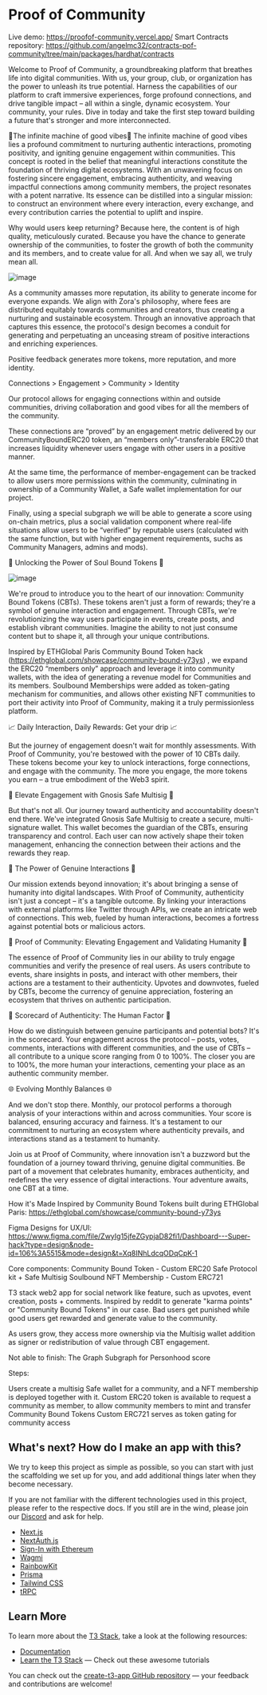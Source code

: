 # Proof of Community

Live demo: https://proofof-community.vercel.app/
Smart Contracts repository: https://github.com/angelmc32/contracts-pof-community/tree/main/packages/hardhat/contracts

Welcome to Proof of Community, a groundbreaking platform that breathes life into digital communities. With us, your group, club, or organization has the power to unleash its true potential. Harness the capabilities of our platform to craft immersive experiences, forge profound connections, and drive tangible impact – all within a single, dynamic ecosystem. Your community, your rules. Dive in today and take the first step toward building a future that's stronger and more interconnected.

🎉The infinite machine of good vibes🎉 The infinite machine of good vibes lies a profound commitment to nurturing authentic interactions, promoting positivity, and igniting genuine engagement within communities. This concept is rooted in the belief that meaningful interactions constitute the foundation of thriving digital ecosystems. With an unwavering focus on fostering sincere engagement, embracing authenticity, and weaving impactful connections among community members, the project resonates with a potent narrative. Its essence can be distilled into a singular mission: to construct an environment where every interaction, every exchange, and every contribution carries the potential to uplift and inspire.

Why would users keep returning? Because here, the content is of high quality, meticulously curated. Because you have the chance to generate ownership of the communities, to foster the growth of both the community and its members, and to create value for all. And when we say all, we truly mean all.

![image](https://github.com/angelmc32/proof-of-community/assets/19479678/4de119ee-f28a-4b96-a042-37c04745a34e)

As a community amasses more reputation, its ability to generate income for everyone expands. We align with Zora's philosophy, where fees are distributed equitably towards communities and creators, thus creating a nurturing and sustainable ecosystem. Through an innovative approach that captures this essence, the protocol's design becomes a conduit for generating and perpetuating an unceasing stream of positive interactions and enriching experiences.

Positive feedback generates more tokens, more reputation, and more identity.

Connections > Engagement > Community > Identity

Our protocol allows for engaging connections within and outside communities, driving collaboration and good vibes for all the members of the community.

These connections are “proved” by an engagement metric delivered by our CommunityBoundERC20 token, an “members only”-transferable ERC20 that increases liquidity whenever users engage with other users in a positive manner.

At the same time, the performance of member-engagement can be tracked to allow users more permissions within the community, culminating in ownership of a Community Wallet, a Safe wallet implementation for our project.

Finally, using a special subgraph we will be able to generate a score using on-chain metrics, plus a social validation component where real-life situations allow users to be “verified” by reputable users (calculated with the same function, but with higher engagement requirements, suchs as Community Managers, admins and mods).

💎 Unlocking the Power of Soul Bound Tokens 💎

![image](https://github.com/angelmc32/proof-of-community/assets/19479678/67abcde6-278c-4fb7-8ed5-5bb8b9b71251)

We're proud to introduce you to the heart of our innovation: Community Bound Tokens (CBTs). These tokens aren't just a form of rewards; they're a symbol of genuine interaction and engagement. Through CBTs, we're revolutionizing the way users participate in events, create posts, and establish vibrant communities. Imagine the ability to not just consume content but to shape it, all through your unique contributions.

Inspired by ETHGlobal Paris Community Bound Token hack (https://ethglobal.com/showcase/community-bound-y73ys) , we expand the ERC20 “members only” approach and leverage it into community wallets, with the idea of generating a revenue model for Communities and its members. Soulbound Memberships were added as token-gating mechanism for communities, and allows other existing NFT communities to port their activity into Proof of Community, making it a truly permissionless platform.

📈 Daily Interaction, Daily Rewards: Get your drip 📈

But the journey of engagement doesn't wait for monthly assessments. With Proof of Community, you're bestowed with the power of 10 CBTs daily. These tokens become your key to unlock interactions, forge connections, and engage with the community. The more you engage, the more tokens you earn – a true embodiment of the Web3 spirit.

🎉 Elevate Engagement with Gnosis Safe Multisig 🎉

But that's not all. Our journey toward authenticity and accountability doesn't end there. We've integrated Gnosis Safe Multisig to create a secure, multi-signature wallet. This wallet becomes the guardian of the CBTs, ensuring transparency and control. Each user can now actively shape their token management, enhancing the connection between their actions and the rewards they reap.

🔗 The Power of Genuine Interactions 🔗

Our mission extends beyond innovation; it's about bringing a sense of humanity into digital landscapes. With Proof of Community, authenticity isn't just a concept – it's a tangible outcome. By linking your interactions with external platforms like Twitter through APIs, we create an intricate web of connections. This web, fueled by human interactions, becomes a fortress against potential bots or malicious actors.

🚀 Proof of Community: Elevating Engagement and Validating Humanity 🚀

The essence of Proof of Community lies in our ability to truly engage communities and verify the presence of real users. As users contribute to events, share insights in posts, and interact with other members, their actions are a testament to their authenticity. Upvotes and downvotes, fueled by CBTs, become the currency of genuine appreciation, fostering an ecosystem that thrives on authentic participation.

🌟 Scorecard of Authenticity: The Human Factor 🌟

How do we distinguish between genuine participants and potential bots? It's in the scorecard. Your engagement across the protocol – posts, votes, comments, interactions with different communities, and the use of CBTs – all contribute to a unique score ranging from 0 to 100%. The closer you are to 100%, the more human your interactions, cementing your place as an authentic community member.

🌐 Evolving Monthly Balances 🌐

And we don't stop there. Monthly, our protocol performs a thorough analysis of your interactions within and across communities. Your score is balanced, ensuring accuracy and fairness. It's a testament to our commitment to nurturing an ecosystem where authenticity prevails, and interactions stand as a testament to humanity.

Join us at Proof of Community, where innovation isn't a buzzword but the foundation of a journey toward thriving, genuine digital communities. Be part of a movement that celebrates humanity, embraces authenticity, and redefines the very essence of digital interactions. Your adventure awaits, one CBT at a time.

How it's Made
Inspired by Community Bound Tokens built during ETHGlobal Paris: https://ethglobal.com/showcase/community-bound-y73ys

Figma Designs for UX/UI: https://www.figma.com/file/ZwyIg15jfeZGypjaD82fi1/Dashboard---Super-hack?type=design&node-id=106%3A5515&mode=design&t=Xq8INhLdcqODqCpK-1

Core components: Community Bound Token - Custom ERC20 Safe Protocol kit + Safe Multisig Soulbound NFT Membership - Custom ERC721

T3 stack web2 app for social network like feature, such as upvotes, event creation, posts + comments. Inspired by reddit to generate "karma points" or "Community Bound Tokens" in our case. Bad users get punished while good users get rewarded and generate value to the community.

As users grow, they access more ownership via the Multisig wallet addition as signer or redistribution of value through CBT engagement.

Not able to finish: The Graph Subgraph for Personhood score

Steps:

Users create a multisig Safe wallet for a community, and a NFT membership is deployed together with it.
Custom ERC20 token is available to request a community as member, to allow community members to mint and transfer Community Bound Tokens
Custom ERC721 serves as token gating for community access
## What's next? How do I make an app with this?

We try to keep this project as simple as possible, so you can start with just the scaffolding we set up for you, and add additional things later when they become necessary.

If you are not familiar with the different technologies used in this project, please refer to the respective docs. If you still are in the wind, please join our [Discord](https://t3.gg/discord) and ask for help.

- [Next.js](https://nextjs.org)
- [NextAuth.js](https://next-auth.js.org)
- [Sign-In with Ethereum](https://login.xyz/)
- [Wagmi](https://wagmi.sh/)
- [RainbowKit](https://www.rainbowkit.com/)
- [Prisma](https://prisma.io)
- [Tailwind CSS](https://tailwindcss.com)
- [tRPC](https://trpc.io)

## Learn More

To learn more about the [T3 Stack](https://create.t3.gg/), take a look at the following resources:

- [Documentation](https://create.t3.gg/)
- [Learn the T3 Stack](https://create.t3.gg/en/faq#what-learning-resources-are-currently-available) — Check out these awesome tutorials

You can check out the [create-t3-app GitHub repository](https://github.com/t3-oss/create-t3-app) — your feedback and contributions are welcome!

